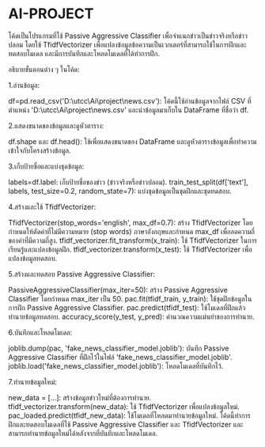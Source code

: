 # AI-PROJECT

โค้ดเป็นโปรแกรมที่ใช้ Passive Aggressive Classifier เพื่อจำแนกข่าวเป็นข่าวจริงหรือข่าวปลอม โดยใช้ TfidfVectorizer เพื่อแปลงข้อมูลข้อความเป็นเวกเตอร์ที่สามารถใช้ในการฝึกและทดสอบโมเดล และมีการบันทึกและโหลดโมเดลที่ได้ทำการฝึก.

อธิบายขั้นตอนต่าง ๆ ในโค้ด:

1.อ่านข้อมูล:

df=pd.read_csv('D:\\utcc\\Ai\\project\\news.csv'): โค้ดนี้ใช้อ่านข้อมูลจากไฟล์ CSV ที่ตำแหน่ง 'D:\utcc\Ai\project\news.csv' และนำข้อมูลมาเก็บใน DataFrame ที่ชื่อว่า df.

2.แสดงขนาดของข้อมูลและดูหัวตาราง:

df.shape และ df.head(): ใช้เพื่อแสดงขนาดของ DataFrame และดูหัวตารางข้อมูลเพื่อทำความเข้าใจกับโครงสร้างข้อมูล.

3.เก็บป้ายชื่อและแบ่งชุดข้อมูล:

labels=df.label: เก็บป้ายชื่อของข่าว (ข่าวจริงหรือข่าวปลอม).
train_test_split(df['text'], labels, test_size=0.2, random_state=7): แบ่งชุดข้อมูลเป็นชุดฝึกและชุดทดสอบ.

4.สร้างและใช้ TfidfVectorizer:

TfidfVectorizer(stop_words='english', max_df=0.7): สร้าง TfidfVectorizer โดยกำหนดให้ตัดคำที่ไม่มีความหมาย (stop words) ภาษาอังกฤษและกำหนด max_df เพื่อลดความถี่ของคำที่มีความถี่สูง.
tfidf_vectorizer.fit_transform(x_train): ใช้ TfidfVectorizer ในการเรียนรู้และแปลงข้อมูลฝึก.
tfidf_vectorizer.transform(x_test): ใช้ TfidfVectorizer เพื่อแปลงข้อมูลทดสอบ.

5.สร้างและทดสอบ Passive Aggressive Classifier:

PassiveAggressiveClassifier(max_iter=50): สร้าง Passive Aggressive Classifier โดยกำหนด max_iter เป็น 50.
pac.fit(tfidf_train, y_train): ใช้ชุดฝึกข้อมูลในการฝึก Passive Aggressive Classifier.
pac.predict(tfidf_test): ใช้โมเดลที่ฝึกแล้วทำนายข้อมูลทดสอบ.
accuracy_score(y_test, y_pred): คำนวณความแม่นยำของการทำนาย.

6.บันทึกและโหลดโมเดล:

joblib.dump(pac, 'fake_news_classifier_model.joblib'): บันทึก Passive Aggressive Classifier ที่ฝึกไว้ในไฟล์ 'fake_news_classifier_model.joblib'.
joblib.load('fake_news_classifier_model.joblib'): โหลดโมเดลที่บันทึกไว้.

7.ทำนายข้อมูลใหม่:

new_data = [...]: สร้างข้อมูลข่าวใหม่ที่ต้องการทำนาย.
tfidf_vectorizer.transform(new_data): ใช้ TfidfVectorizer เพื่อแปลงข้อมูลใหม่.
pac_loaded.predict(tfidf_new_data): ใช้โมเดลที่โหลดมาทำนายข้อมูลใหม่.
โค้ดนี้ทำการฝึกและทดสอบโมเดลที่ใช้ Passive Aggressive Classifier และ TfidfVectorizer และสามารถทำนายข้อมูลใหม่ได้หลังจากที่บันทึกและโหลดโมเดล.
